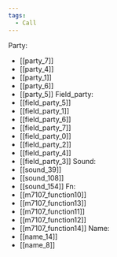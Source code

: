 ```yaml
---
tags:
  - Call
---
```

Party:
- [[party_7]]
- [[party_4]]
- [[party_1]]
- [[party_6]]
- [[party_5]]
Field_party:
- [[field_party_5]]
- [[field_party_1]]
- [[field_party_6]]
- [[field_party_7]]
- [[field_party_0]]
- [[field_party_2]]
- [[field_party_4]]
- [[field_party_3]]
Sound:
- [[sound_39]]
- [[sound_108]]
- [[sound_154]]
Fn:
- [[m7107_function10]]
- [[m7107_function13]]
- [[m7107_function11]]
- [[m7107_function12]]
- [[m7107_function14]]
Name:
- [[name_14]]
- [[name_8]]
